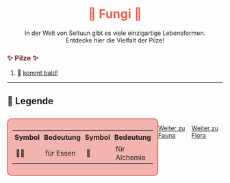 
<h1 style="color:rgb(231, 92, 82); text-align: center;">🌱 Fungi 🌱</h1>

<div style="text-align: center;">
In der Welt von Seltuun gibt es viele einzigartige Lebensformen.<br>
Entdecke hier die Vielfalt der Pilze!
</div>


<h3 style="color:rgb(108, 43, 38); text-align: left;">✨ Pilze ✨</h3>

1.  🍄  [kommt bald!](/neugier)

---

## 📜 Legende

<div style="display: flex; justify-content: space-between; margin-top: 2em;"> <!-- TEST -->

<div style="border: 2px solid rgb(231, 92, 82); padding: 10px; border-radius: 10px; background-color:rgba(231, 92, 82, 0.45); max-width: 550px;"> <!-- 600px zu groß, 550px? -->
  <table style="width: auto; border-collapse: collapse;"> <!-- auto am besten -->
    <tr>
      <th style="text-align:left; padding: 5px;">Symbol</th>
      <th style="text-align:left; padding: 5px;">Bedeutung</th>
      <th style="text-align:left; padding: 5px;">Symbol</th>
      <th style="text-align:left; padding: 5px;">Bedeutung</th>
    </tr>
    <tr>
      <td>🍄‍🟫</td><td>für Essen</td>
      <td>🍄</td><td>für Alchemie</td>
    </tr>
    </tr>
  </table>
</div>

[Weiter zu Fauna](/./fauna/allfaunamain)<br>
<br>
 
[Weiter zu Flora](/./flora/allfloramain.md)

</div>

<div class="vine-divider-impressum"></div> 